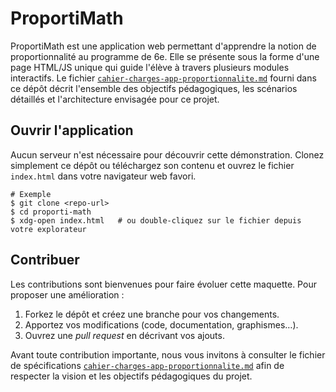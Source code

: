 # ProportiMath

ProportiMath est une application web permettant d'apprendre la notion de proportionnalité au programme de 6e. Elle se présente sous la forme d'une page HTML/JS unique qui guide l'élève à travers plusieurs modules interactifs. Le fichier [`cahier-charges-app-proportionnalite.md`](cahier-charges-app-proportionnalite.md) fourni dans ce dépôt décrit l'ensemble des objectifs pédagogiques, les scénarios détaillés et l'architecture envisagée pour ce projet.

## Ouvrir l'application

Aucun serveur n'est nécessaire pour découvrir cette démonstration. Clonez simplement ce dépôt ou téléchargez son contenu et ouvrez le fichier `index.html` dans votre navigateur web favori.

```
# Exemple
$ git clone <repo-url>
$ cd proporti-math
$ xdg-open index.html   # ou double-cliquez sur le fichier depuis votre explorateur
```

## Contribuer

Les contributions sont bienvenues pour faire évoluer cette maquette. Pour proposer une amélioration :

1. Forkez le dépôt et créez une branche pour vos changements.
2. Apportez vos modifications (code, documentation, graphismes…).
3. Ouvrez une *pull request* en décrivant vos ajouts.

Avant toute contribution importante, nous vous invitons à consulter le fichier de spécifications [`cahier-charges-app-proportionnalite.md`](cahier-charges-app-proportionnalite.md) afin de respecter la vision et les objectifs pédagogiques du projet.


